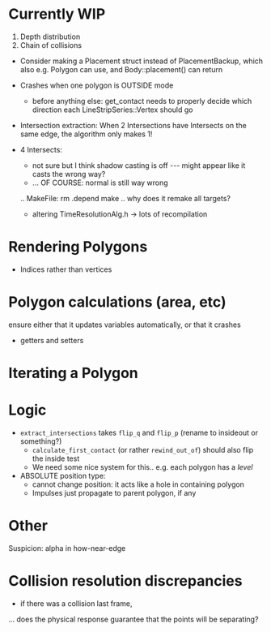 # Currently WIP #

1. Depth distribution
2. Chain of collisions

- Consider making a Placement struct instead of PlacementBackup, which also e.g. Polygon can use, and Body::placement() can return




- Crashes when one polygon is OUTSIDE mode
  - before anything else: get_contact needs to properly decide which direction each LineStripSeries::Vertex should go
- Intersection extraction: When 2 Intersections have Intersects on the same edge, the algorithm only makes 1!


- 4 Intersects:
  - not sure but I think shadow casting is off  --- might appear like it casts the wrong way?
  - ... OF COURSE: normal is still way wrong


  .. MakeFile:
  rm .depend
  make
  .. why does it remake all targets?
  - altering TimeResolutionAlg.h -> lots of recompilation

# Rendering Polygons #
 - Indices rather than vertices

# Polygon calculations (area, etc) #
ensure either that it updates variables automatically, or that it crashes 
- getters and setters

# Iterating a Polygon #

# Logic #
- `extract_intersections` takes `flip_q` and `flip_p` (rename to insideout or something?)
    - `calculate_first_contact` (or rather `rewind_out_of`) should also flip the inside test
    - We need some nice system for this.. e.g.  each polygon has a _level_
- ABSOLUTE position type:
    - cannot change position: it acts like a hole in containing polygon
    - Impulses just propagate to parent polygon, if any

# Other #
Suspicion: alpha in how-near-edge


# Collision resolution discrepancies #
 - if there was a collision last frame, 

 ... does the physical response guarantee that the points will be separating?

